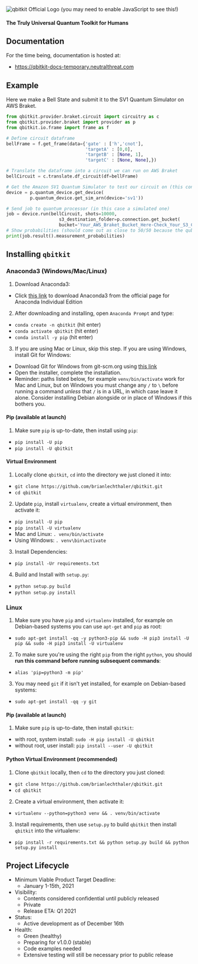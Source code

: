 <img src="https://gist.githubusercontent.com/brianlechthaler/8137558340cc322e2d3acc1a740540d6/raw/1da63bfff411b1647e277e9b265939346fc5c845/qbitkit.svg" alt="qbitkit Official Logo (you may need to enable JavaScript to see this!)">

#### The Truly Universal Quantum Toolkit for Humans

## Documentation
For the time being, documentation is hosted at:
* https://qbitkit-docs-temporary.neutralthreat.com

## Example
Here we make a Bell State and submit it to the SV1 Quantum Simulator on AWS Braket.
```python
from qbitkit.provider.braket.circuit import circuitry as c
from qbitkit.provider.braket import provider as p
from qbitkit.io.frame import frame as f

# Define circuit dataframe
bellFrame = f.get_frame(data={'gate' : ['h','cnot'], 
                              'targetA' : [0,0], 
			                  'targetB' : [None, 1], 
			                  'targetC' : [None, None],})

# Translate the dataframe into a circuit we can run on AWS Braket
bellCircuit = c.translate.df_circuit(df=bellFrame)

# Get the Amazon SV1 Quantum Simulator to test our circuit on (this constitutes free-tier usage, so don't worry about cost!)
device = p.quantum_device.get_device(
         p.quantum_device.get_sim_arn(device='sv1'))

# Send job to quantum processor (in this case a simulated one)
job = device.run(bellCircuit, shots=10000,
                    s3_destination_folder=p.connection.get_bucket(
                    bucket='Your_AWS_Braket_Bucket_Here-Check_Your_S3_Console_After_Onboarding'))
# Show probabilities (should come out as close to 50/50 because the qubit we are measuring is superpositioned between 1 and 0)
print(job.result().measurement_probabilities)
```

## Installing `qbitkit`
### Anaconda3 (Windows/Mac/Linux)
1) Download Anaconda3:
* Click [this link](https://www.anaconda.com/products/individual) to download Anaconda3 from the official page for Anaconda Individual Edition
2) After downloading and installing, open `Anaconda Prompt` and type:
* `conda create -n qbitkit` (hit enter)
* `conda activate qbitkit` (hit enter)
* `conda install -y pip` (hit enter)
3) If you are using Mac or Linux, skip this step. If you are using Windows, install Git for Windows:
* Download Git for Windows from git-scm.org using [this link](https://git-scm.com/download/win)
* Open the installer, complete the installation.
* Reminder: paths listed below, for example `venv/bin/activate` work for Mac and Linux, but on Windows you must change any `/` to `\` before running a command *unless* that `/` is in a URL, in which case leave it alone. Consider installing Debian alongside or in place of Windows if this bothers you.
#### Pip (available at launch)
1) Make sure `pip` is up-to-date, then install using `pip`: 
* `pip install -U pip`
* `pip install -U qbitkit`
#### Virtual Environment
1) Locally clone `qbitkit`, `cd` into the directory we just cloned it into:
* `git clone https://github.com/brianlechthaler/qbitkit.git`
* `cd qbitkit`
2) Update `pip`, install `virtualenv`, create a virtual environment, then activate it:
* `pip install -U pip`
* `pip install -U virtualenv`
* Mac and Linux: `. venv/bin/activate`
* Using Windows: `. venv\bin\activate`
3) Install Dependencies:
* `pip install -Ur requirements.txt`
4) Build and Install with `setup.py`:
* `python setup.py build`
* `python setup.py install`
### Linux
1) Make sure you have `pip` and `virtualenv` installed, for example on Debian-based systems you can use `apt-get` and `pip` as root: 
* `sudo apt-get install -qq -y python3-pip && sudo -H pip3 install -U pip && sudo -H pip3 install -U virtualenv`
2) To make sure you're using the right `pip` from the right `python`, you should **run this command before running subsequent commands**:
* `alias 'pip=python3 -m pip'`
3) You may need `git` if it isn't yet installed, for example on Debian-based systems:
* `sudo apt-get install -qq -y git`
#### Pip (available at launch)
1) Make sure `pip` is up-to-date, then install `qbitkit`:
* with root, system install: `sudo -H pip install -U qbitkit`
* without root, user install: `pip install --user -U qbitkit`
#### Python Virtual Environment (recommended)
1) Clone `qbitkit` locally, then `cd` to the directory you just cloned:
* `git clone https://github.com/brianlechthaler/qbitkit.git`
* `cd qbitkit`
2) Create a virtual environment, then activate it: 
* `virtualenv --python=python3 venv && . venv/bin/activate`
3) Install requirements, then use `setup.py` to build `qbitkit` then install `qbitkit` into the virtualenv: 
* `pip install -r requirements.txt && python setup.py build && python setup.py install`

## Project Lifecycle
* Minimum Viable Product Target Deadline:
    * January 1-15th, 2021
* Visibility: 
    * Contents considered confidential until publicly released
    * Private
    * Release ETA: Q1 2021
* Status:
    * Active development as of December 16th
* Health:
    * Green (healthy)
    * Preparing for v1.0.0 (stable)
    * Code examples needed  
    * Extensive testing will still be necessary prior to public release
